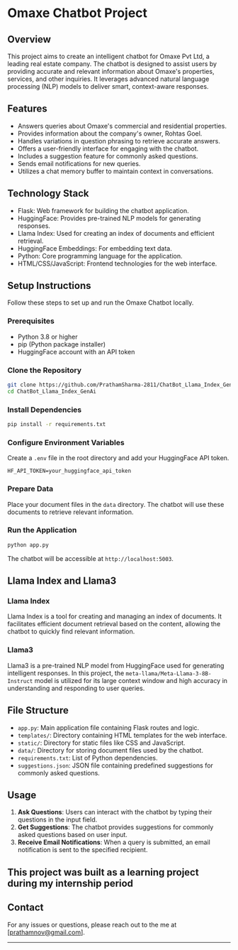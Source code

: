 # Omaxe Chatbot Project

## Overview

This project aims to create an intelligent chatbot for Omaxe Pvt Ltd, a leading real estate company. The chatbot is designed to assist users by providing accurate and relevant information about Omaxe's properties, services, and other inquiries. It leverages advanced natural language processing (NLP) models to deliver smart, context-aware responses.

## Features

- Answers queries about Omaxe's commercial and residential properties.
- Provides information about the company's owner, Rohtas Goel.
- Handles variations in question phrasing to retrieve accurate answers.
- Offers a user-friendly interface for engaging with the chatbot.
- Includes a suggestion feature for commonly asked questions.
- Sends email notifications for new queries.
- Utilizes a chat memory buffer to maintain context in conversations.

## Technology Stack

- Flask: Web framework for building the chatbot application.
- HuggingFace: Provides pre-trained NLP models for generating responses.
- Llama Index: Used for creating an index of documents and efficient retrieval.
- HuggingFace Embeddings: For embedding text data.
- Python: Core programming language for the application.
- HTML/CSS/JavaScript: Frontend technologies for the web interface.

## Setup Instructions

Follow these steps to set up and run the Omaxe Chatbot locally.

### Prerequisites

- Python 3.8 or higher
- pip (Python package installer)
- HuggingFace account with an API token

### Clone the Repository

```bash
git clone https://github.com/PrathamSharma-2811/ChatBot_Llama_Index_GenAi.git
cd ChatBot_Llama_Index_GenAi
```

### Install Dependencies

```bash
pip install -r requirements.txt
```

### Configure Environment Variables

Create a `.env` file in the root directory and add your HuggingFace API token.

```env
HF_API_TOKEN=your_huggingface_api_token
```

### Prepare Data

Place your document files in the `data` directory. The chatbot will use these documents to retrieve relevant information.

### Run the Application

```bash
python app.py
```

The chatbot will be accessible at `http://localhost:5003`.

## Llama Index and Llama3

### Llama Index

Llama Index is a tool for creating and managing an index of documents. It facilitates efficient document retrieval based on the content, allowing the chatbot to quickly find relevant information.

### Llama3

Llama3 is a pre-trained NLP model from HuggingFace used for generating intelligent responses. In this project, the `meta-llama/Meta-Llama-3-8B-Instruct` model is utilized for its large context window and high accuracy in understanding and responding to user queries.

## File Structure

- `app.py`: Main application file containing Flask routes and logic.
- `templates/`: Directory containing HTML templates for the web interface.
- `static/`: Directory for static files like CSS and JavaScript.
- `data/`: Directory for storing document files used by the chatbot.
- `requirements.txt`: List of Python dependencies.
- `suggestions.json`: JSON file containing predefined suggestions for commonly asked questions.

## Usage

1. **Ask Questions**: Users can interact with the chatbot by typing their questions in the input field.
2. **Get Suggestions**: The chatbot provides suggestions for commonly asked questions based on user input.
3. **Receive Email Notifications**: When a query is submitted, an email notification is sent to the specified recipient.

## This project was built as a learning project during my internship period 

## Contact

For any issues or questions, please reach out to the me at [prathamnov@gmail.com].

---
